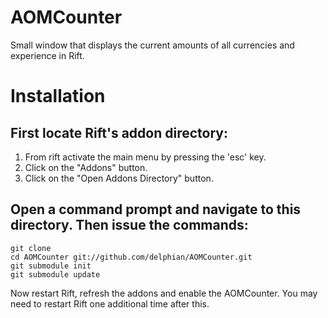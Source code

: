 AOMCounter
==========

Small window that displays the current amounts of all currencies and experience in Rift.

Installation
==========

First locate Rift's addon directory:
-----

1. From rift activate the main menu by pressing the 'esc' key.
2. Click on the "Addons" button.
3. Click on the "Open Addons Directory" button.

Open a command prompt and navigate to this directory. Then issue the commands:
-----

    git clone
    cd AOMCounter git://github.com/delphian/AOMCounter.git
    git submodule init
    git submodule update

Now restart Rift, refresh the addons and enable the AOMCounter. You may need to restart
Rift one additional time after this.